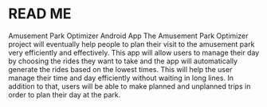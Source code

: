 # READ ME
Amusement Park Optimizer Android App
The Amusement Park Optimizer project will eventually help people to plan their visit to
the amusement park very efficiently and effectively. This app will allow users to manage their
day by choosing the rides they want to take and the app will automatically generate the rides
based on the lowest times. This will help the user manage their time and day efficiently without
waiting in long lines. In addition to that, users will be able to make planned and unplanned trips
in order to plan their day at the park.
